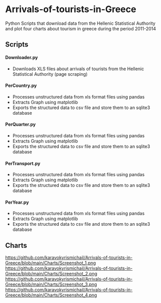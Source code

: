# Arrivals-of-tourists-in-Greece

Python Scripts that download data from the Hellenic Statistical Authority and plot four charts about tourism in greece during the period 2011-2014


## Scripts

#### Downloader.py
- Downloads XLS files about arrivals of tourists from the Hellenic Statistical Authority (page scraping)

#### PerCountry.py
- Processes unstructured data from xls format files using pandas
- Extracts Graph using matplotlib
- Exports the structured data to csv file and store them to an sqlite3 database

#### PerQuarter.py
- Processes unstructured data from xls format files using pandas
- Extracts Graph using matplotlib
- Exports the structured data to csv file and store them to an sqlite3 database

#### PerTransport.py
- Processes unstructured data from xls format files using pandas
- Extracts Graph using matplotlib
- Exports the structured data to csv file and store them to an sqlite3 database


#### PerYear.py
- Processes unstructured data from xls format files using pandas
- Extracts Graph using matplotlib
- Exports the structured data to csv file and store them to an sqlite3 database


## Charts

https://github.com/karavokyrismichail/Arrivals-of-tourists-in-Greece/blob/main/Charts/Screenshot_1.png
https://github.com/karavokyrismichail/Arrivals-of-tourists-in-Greece/blob/main/Charts/Screenshot_2.png
https://github.com/karavokyrismichail/Arrivals-of-tourists-in-Greece/blob/main/Charts/Screenshot_3.png
https://github.com/karavokyrismichail/Arrivals-of-tourists-in-Greece/blob/main/Charts/Screenshot_4.png

